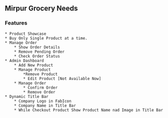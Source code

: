 ## Mirpur Grocery Needs

### **Features**

    * Product Showcase
    * Buy Only Single Product at a time.
    * Manage Order
        * Show Order Details
        * Remove Pending Order
        * Check Order Status
    * Admin Dashboard
        * Add New Product
        * Manage Product
            *Remove Product
            * Edit Product [Not Available Now]
        * Manage Order
            * Confirm Order
            * Remove Order
    * Dynamic Title Bar
        * Company Logo in FabIcon
        * Company Name in Title Bar
        * While Checkout Product Show Product Name nad Image in Title Bar

